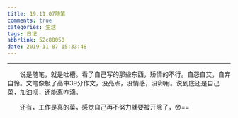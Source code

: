 ```yaml
---
title: 19.11.07随笔
comments: true
categories: 生活
tags: 日记
abbrlink: 52c88050
date: 2019-11-07 15:33:48
---
```


---

&emsp;&emsp;说是随笔，就是吐槽。看了自己写的那些东西，矫情的不行。自怨自艾，自弃自怜。文笔像极了高中39分作文，没亮点，没情感，没卵用。说到底还是自己菜，加油呗，还能离咋滴。

&emsp;&emsp;还有，工作是真的菜，感觉自己再不努力就要被开除了，😰==